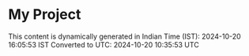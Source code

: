# My Project

This content is dynamically generated in Indian Time (IST): 2024-10-20 16:05:53 IST
Converted to UTC: 2024-10-20 10:35:53 UTC
